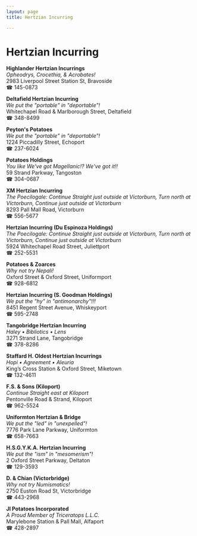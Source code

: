 ```yaml
---
layout: page 
title: Hertzian Incurring

---
```



# Hertzian Incurring


 **Highlander Hertzian Incurrings**  
_Opheodrys, Crocethia, & Acrobates!_  
2983 Liverpool Street Station St, Bravoside  
☎ 145-0873

**Deltafield Hertzian Incurring**  
_We put the "portable" in "deportable"!_  
Whitechapel Road & Marlborough Street, Deltafield  
☎ 348-8499

**Peyton's Potatoes**  
_We put the "portable" in "deportable"!_  
1224 Piccadilly Street, Echoport  
☎ 237-6024

**Potatoes Holdings**  
_You like We've got Magellanic!? We've got it!!_  
59 Strand Parkway, Tangoston  
☎ 304-0687

**XM Hertzian Incurring**  
_The Poecilogale: Continue Straight just outside at Victorburn, Turn north at Victorburn, Continue just outside at Victorburn_  
8293 Pall Mall Road, Victorburn  
☎ 556-5677

**Hertzian Incurring (Du Espinoza Holdings)**  
_The Poecilogale: Continue Straight just outside at Victorburn, Turn north at Victorburn, Continue just outside at Victorburn_  
5924 Whitechapel Road Street, Juliettport  
☎ 252-5531

**Potatoes & Zoarces**  
_Why not try Nepali!_  
Oxford Street & Oxford Street, Uniformport  
☎ 928-6812

**Hertzian Incurring (S. Goodman Holdings)**  
_We put the "hy" in "antimonarchy"!!!_  
8451 Regent Street Avenue, Whiskeyport  
☎ 595-2748

**Tangobridge Hertzian Incurring**  
_Haley • Bibliotics • Lens_  
3271 Strand Lane, Tangobridge  
☎ 378-8286

**Staffard H. Oldest Hertzian Incurrings**  
_Hopi • Agreement • Aleuria_  
King’s Cross Station & Oxford Street, Miketown  
☎ 132-4611

**F.S. & Sons (Kiloport)**  
_Continue Straight east at Kiloport_  
Pentonville Road & Strand, Kiloport  
☎ 962-5524

**Uniformton Hertzian & Bridge**  
_We put the "led" in "unexpelled"!_  
7776 Park Lane Parkway, Uniformton  
☎ 658-7663

**H.S.G.Y.K.A. Hertzian Incurring**  
_We put the "ism" in "mesomerism"!_  
2 Oxford Street Parkway, Deltaton  
☎ 129-3593

**D. & Chian (Victorbridge)**  
_Why not try Numismatics!_  
2750 Euston Road St, Victorbridge  
☎ 443-2968

**Jl Potatoes Incorporated**  
_A Proud Member of Triceratops L.L.C._  
Marylebone Station & Pall Mall, Alfaport  
☎ 428-2897

